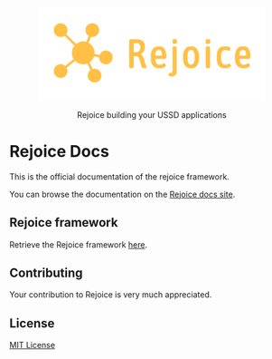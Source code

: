 <div align="center">
<img width="400" src="assets/images/logo.png">

Rejoice building your USSD applications
</div>


# Rejoice Docs
This is the official documentation of the rejoice framework.

You can browse the documentation on the [Rejoice docs site](https://prinx.github.io/rejoice-docs).

## Rejoice framework

Retrieve the Rejoice framework [here](https://github.com/prinx/rejoice).

## Contributing

Your contribution to Rejoice is very much appreciated.

## License
[MIT License](LICENSE)
